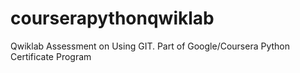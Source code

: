 # courserapythonqwiklab
Qwiklab Assessment on Using GIT. Part of Google/Coursera Python Certificate Program
